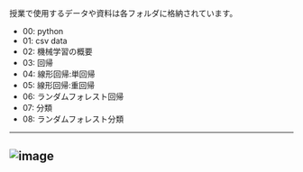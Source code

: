 授業で使用するデータや資料は各フォルダに格納されています。
* 00: python
* 01: csv data
* 02: 機械学習の概要
* 03: 回帰
* 04: 線形回帰:単回帰
* 05: 線形回帰:重回帰
* 06: ランダムフォレスト回帰
* 07: 分類
* 08: ランダムフォレスト分類
---
![image](https://user-images.githubusercontent.com/130117169/232673081-f3f1565d-f9b2-4ed3-b2ea-d872c8889cfb.png)
---


